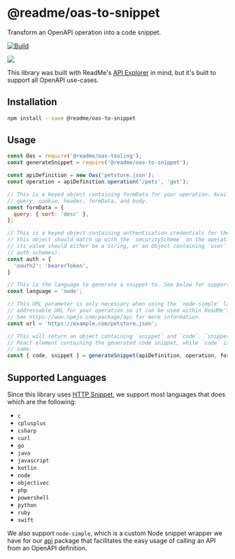# @readme/oas-to-snippet

Transform an OpenAPI operation into a code snippet.

[![Build](https://github.com/readmeio/api-explorer/workflows/CI/badge.svg)](https://github.com/readmeio/api-explorer/tree/master/packages/oas-to-snippet)

[![](https://d3vv6lp55qjaqc.cloudfront.net/items/1M3C3j0I0s0j3T362344/Untitled-2.png)](https://readme.io)

This library was built with ReadMe's [API Explorer](https://github.com/readmeio/api-explorer) in mind, but it's built to support all OpenAPI use-cases.

## Installation

```sh
npm install --save @readme/oas-to-snippet
```

## Usage

```js
const Oas = require('@readme/oas-tooling');
const generateSnippet = require('@readme/oas-to-snippet');

const apiDefinition = new Oas('petstore.json');
const operation = apiDefinition.operation('/pets', 'get');

// This is a keyed object containing formData for your operation. Available keys are: path,
// query, cookie, header, formData, and body.
const formData = {
  query: { sort: 'desc' },
};

// This is a keyed object containing authentication credentials for the operation. The keys for
// this object should match up with the `securityScheme` on the operation you're accessing, and
// its value should either be a String, or an Object containing `user` and/or `pass` (for Basic
// auth schemes).
const auth = {
  'oauth2': 'bearerToken',
}

// This is the language to generate a snippet to. See below for supported languages.
const language = 'node';

// This URL parameter is only necessary when using the `node-simple` language and it should be an
// addressable URL for your operation so it can be used within ReadMe's OpenAPI auto SDK package.
// See https://www.npmjs.com/package/api for more information.
const url = 'https://example.com/petstore.json';

// This will return an object containing `snippet` and `code`. `snippet` is a syntax-highlighted
// React element containing the generated code snippet, while `code` is the plaintext version of the
// same.
const { code, snippet } = generateSnippet(apiDefinition, operation, formData, auth, language, url);
```

## Supported Languages

Since this library uses [HTTP Snippet](https://github.com/Kong/httpsnippet), we support most languages that does which are the following:

* `c`
* `cplusplus`
* `csharp`
* `curl`
* `go`
* `java`
* `javascript`
* `kotlin`
* `node`
* `objectivec`
* `php`
* `powershell`
* `python`
* `ruby`
* `swift`

We also support `node-simple`, which is a custom Node snippet wrapper we have for our [api](https://www.npmjs.com/package/api) package that facilitates the easy usage of calling an API from an OpenAPI definition.

